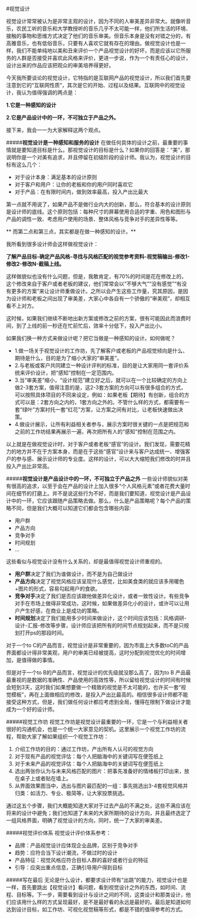 #视觉设计

视觉设计常常被认为是非常主观的设计，因为不同的人审美差异非常大。就像听音乐，农民工听的音乐和大学教授听的音乐几乎不太可能一样，他们所生活的环境、接触的事物和思维方式决定了他们的音乐审美。但音乐本身是没有对错之分的，有高雅音乐，也有低俗音乐，只要有人喜欢它就有存在的理由。做视觉设计也是一样，我们不能单纯地以美和丑来评价一个产品视觉设计的好坏，而是应该以它所服务的人群是否接受并喜欢此风格来评价，更进一步说，作为一个有责任心的设计，设计出来的作品应该把观众的审美培养得更好。

今天我所要谈论的视觉设计，它特指的是互联网产品的视觉设计，所以我们首先要注意到它的“互联网性质”，其次是它的开始、过程以及结果。互联网中的视觉设计，我认为值得强调的两点是：

**1.它是一种感知的设计**

**2.它是产品设计中的一环，不可独立于产品之外。**


接下来，我会一一为大家解释这两个观点。

#####**视觉设计是一种感知和服务的设计**
在做任何具体的设计之前，最重要的事情就是要知道目标是什么。那视觉设计的目标是什么？如果你的回答是：“美”，那说明你是一个对美有追求，并且停留在初级阶段的设计师。我认为，视觉设计的目标有这么几个：

* 对于设计本身：满足基本的设计原则
* 对于客户和用户：让你的老板和你的用户同时喜欢它
* 对于产品：在有限时间内，做到效率最高，投入产出比最大

第一点就不用说了，如果产品不是做行业内大的创新，那么，符合基本的设计原则是设计师的底线。这个原则包括：每种尺寸的屏幕使用合适的字重、用色和图形与产品的调性一致、考虑用户使用的场景、整体风格与竞争对手的差异性等等。

** 而第二点和第三点，其实都是在做一种感知的设计。**



我所看到很多设计师会这样做视觉设计：

**了解产品目标-确定产品风格-寻找与风格匹配的视觉参考资料-视觉稿输出-修改1-修改2-修改N-截稿上线。**

这样做貌似也没有什么问题，但是，我敢肯定，有70%的时间是花在修改上的，这个修改来自于客户或者老板的建议，他们常常会以“不够大气”“没有感觉”“有没有更多的方案”来让设计师重做设计。之所以会产生这些工作量，究其原因，是因为设计师和老板之间出现了审美差，大家心中各自有一个骄傲的“审美观”，却相互看不上对方。

这时候，如果我们继续不断地出新方案或修改之前的方案，很有可能因此而浪费时间，到了上线的前一秒还在忙前忙后，效率十分低下，投入产出比小。

如果我们换一种方式来做设计呢？把它当做是一种感知的设计。如何做呢？

* 1.做一场关于视觉设计的工作坊，先了解客户或老板的产品视觉倾向是什么、期待是什么，目的是为了缩小大家的“审美差”。
* 2.与老板或客户共同建立一种设计评判的标准，目的是让大家用同一套评价系统来评价设计，把“感知”控制在一定范围内。
* 3.当“审美差”缩小，“设计规范”建立好之后，就可以在一个比较确定的方向上做2-3套方案，值得注意的是，这2-3套方案的方向可以有很多组合的方式，可以按照具体项目的不同来设定，例如：如果老板【期待】有创新，组合的方式可以是：2套方向之内的，1套方向之外的。不管什么样的方式，都需要有一套“绿叶”方案衬托一套“红花”方案，让方案之间有对比，让老板快速做出决策。
* 4.做设计展示，让所有利益相关者参与，展示方案时很关键的一点是把规范和之前的工作坊结果再展示一遍，再次把所有人的“感知”控制在范围之内。

以上就是在做视觉设计时，对于客户或者老板“感官”的设计。我们发现，需要花精力的地方并不在于方案本身，而是在于这些“感官”设计来与客户达成统一、增强客户的参与感、展示设计师的专业度。这样的设计，可以大大缩短我们修改的时并且投入产出比非常高。

#####**视觉设计是产品设计中的一环，不可独立于产品之外**
一些设计师貌似对美有很高的追求，以至于会在产品的设计上加入很多“个人风格元素”或者花费大量时间在细节的打磨上。并不是说这些行为不好，而是我们要知道，视觉设计是产品设计中的一环，它应该跟随产品策略去做。那么，什么是产品策略呢？每个产品的策略不同，但是我们大概可以知道它们都会包含哪些内容:

* 用户群
* 产品方向
* 竞争对手
* 时间规划
* ...

这些看似与视觉设计没有什么关系的，却是最值得视觉设计师重视的。

 * **用户群**决定了我们为谁做设计，而不是为自己做设计
 * **产品方向**决定了视觉风格应该呈现什么感觉，比如美食类的就应该多用暖色+图片的形式，容易勾起用户的食欲。
 * **竞争对手**决定了我们是否应该跟他做差异化设计，或者一致性设计。有些竞争对手在市场上做得非常成功，这时候，如果做差异化小的设计，或许可以让用户产生好感，在商业上是成功的策略。
 * **时间规划**决定了我们能用多少时间来做设计，这个时间应该包括：风格调研-设计-汇报-修改等步骤，设计师应该把所有的时间节点规划起来，而不是只规划打开ps的那段时间。

对于一个to C的产品而言，视觉设计是非常重要的，因为市面上大多数toC的产品界面都设计得非常美观，用户的审美已经被提高，这时分配到视觉优化的时间增加，是值得做的事情。

但是对于一个to B的产品而言，视觉设计的优先级就没那么高了，因为to B 产品最最重视的是数据的准确性、产品使用的高效性等，所以留给视觉设计的时间有时候会短到3天，这时我们如果想要做一个精致的视觉是不太可能的，也许买一套“视觉模板”，再在上面做相应的修改，是投入产出比最高的。相信很多设计师都不能接受这种方式，但是，我们做任何设计都应考虑到全局，懂得在限制下做设计才能成为一个好的设计师。

#####视觉工作坊
视觉工作坊是视觉设计最重要的一环，它是一个与利益相关者很好的沟通机会，也是一个统一大家意见的契机。这里展示一个视觉工作坊的流程，帮助大家了解如果组织一个视觉工作坊：

1. 介绍工作坊的目的：通过工作坊，产出所有人认可的视觉方向
2. 对于现有产品的视觉评估：每个人把脑海中的关键词写在便签纸上
3. 对于未来产品的视觉评估：每个人把脑海中的关键词写在便签纸上
4. 选出两张你认为与未来风格匹配的图片：把事先准备好的情绪板打印出来，放在桌子上或者贴在墙上。
5. 从界面效果图当中，选出与图片最匹配的一组：事先挑选出3-4套视觉风格并归类：如活力、专业、极简等，让大家投票挑选。

通过这五个步骤，我们大概能知道大家对于过去产品的不满之处，这些不满应该在将来的设计中避免；我们也知道了未来的大家所期待的设计方向，并且最终选定了一组风格界面，明确了视觉设计的方向，同时，统一了大家的审美差。

#####视觉评价体系
视觉设计评价体系参考：

* 品牌：产品视觉设计应体现企业品牌，区别于竞争对手
* 趋势：应符合当下设计潮流，不做过时的设计
* 产品特征：视觉风格应符合目标人群的喜好或者行业的特征
* 引导：应突出重点信息，正确引导用户得到目标

#####写在最后
无论是什么设计，都要求设计师有“出跳”的能力，视觉设计也是一样，首先要跳出【视觉设计】看问题，看到视觉设计之外的东西，如时间、流程、目标等。下一步，需要看到设计与设计之间的不同，这类设计和那类设计，他们应该用什么样的方式呈现最好，是不是最好看的永远是最好的。最后是知道如何达到设计目标，如工作坊、可视化视觉稿等形式，都是不错的值得参考的方式。


